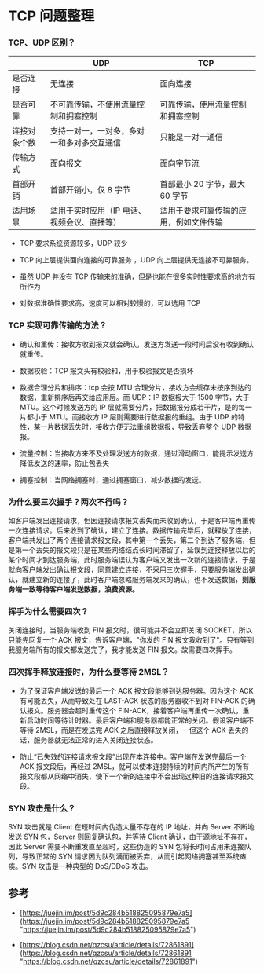 # TCP 问题整理

### TCP、UDP 区别？

|        | UDP                    | TCP                 |
| ------ | ---------------------- | ------------------- |
| 是否连接   | 无连接                    | 面向连接                |
| 是否可靠   | 不可靠传输，不使用流量控制和拥塞控制     | 可靠传输，使用流量控制和拥塞控制    |
| 连接对象个数 | 支持一对一，一对多，多对一和多对多交互通信  | 只能是一对一通信            |
| 传输方式   | 面向报文                   | 面向字节流               |
| 首部开销   | 首部开销小，仅 8 字节             | 首部最小 20 字节，最大 60 字节     |
| 适用场景   | 适用于实时应用（IP 电话、视频会议、直播等） | 适用于要求可靠传输的应用，例如文件传输 |

*   TCP 要求系统资源较多，UDP 较少

*   TCP 向上层提供面向连接的可靠服务 ，UDP 向上层提供无连接不可靠服务。

*   虽然 UDP 并没有 TCP 传输来的准确，但是也能在很多实时性要求高的地方有所作为

*   对数据准确性要求高，速度可以相对较慢的，可以选用 TCP

### TCP 实现可靠传输的方法？

*   确认和重传：接收方收到报文就会确认，发送方发送一段时间后没有收到确认就重传。

*   数据校验：TCP 报文头有校验和，用于校验报文是否损坏

*   数据合理分片和排序：tcp 会按 MTU 合理分片，接收方会缓存未按序到达的数据，重新排序后再交给应用层。而 UDP：IP 数据报大于 1500 字节，大于 MTU。这个时候发送方的 IP 层就需要分片，把数据报分成若干片，是的每一片都小于 MTU。而接收方 IP 层则需要进行数据报的重组。由于 UDP 的特性，某一片数据丢失时，接收方便无法重组数据报，导致丢弃整个 UDP 数据报。

*   流量控制：当接收方来不及处理发送方的数据，通过滑动窗口，能提示发送方降低发送的速率，防止包丢失

*   拥塞控制：当网络拥塞时，通过拥塞窗口，减少数据的发送。

### 为什么要三次握手？两次不行吗？

如客户端发出连接请求，但因连接请求报文丢失而未收到确认，于是客户端再重传一次连接请求。后来收到了确认，建立了连接。数据传输完毕后，就释放了连接，客户端共发出了两个连接请求报文段，其中第一个丢失，第二个到达了服务端，但是第一个丢失的报文段只是在某些网络结点长时间滞留了，延误到连接释放以后的某个时间才到达服务端，此时服务端误认为客户端又发出一次新的连接请求，于是就向客户端发出确认报文段，同意建立连接，不采用三次握手，只要服务端发出确认，就建立新的连接了，此时客户端忽略服务端发来的确认，也不发送数据，**则服务端一致等待客户端发送数据，浪费资源。**

### 挥手为什么需要四次？

关闭连接时，当服务端收到 FIN 报文时，很可能并不会立即关闭 SOCKET，所以只能先回复一个 ACK 报文，告诉客户端，"你发的 FIN 报文我收到了"。只有等到我服务端所有的报文都发送完了，我才能发送 FIN 报文。故需要四次挥手。

### 四次挥手释放连接时，为什么要等待 2MSL？

*   为了保证客户端发送的最后一个 ACK 报文段能够到达服务器。因为这个 ACK 有可能丢失，从而导致处在 LAST-ACK 状态的服务器收不到对 FIN-ACK 的确认报文。服务器会超时重传这个 FIN-ACK，接着客户端再重传一次确认，重新启动时间等待计时器。最后客户端和服务器都能正常的关闭。假设客户端不等待 2MSL，而是在发送完 ACK 之后直接释放关闭，一但这个 ACK 丢失的话，服务器就无法正常的进入关闭连接状态。

*   防止“已失效的连接请求报文段”出现在本连接中。客户端在发送完最后一个 ACK 报文段后，再经过 2MSL，就可以使本连接持续的时间内所产生的所有报文段都从网络中消失，使下一个新的连接中不会出现这种旧的连接请求报文段。

### SYN 攻击是什么？

SYN 攻击就是 Client 在短时间内伪造大量不存在的 IP 地址，并向 Server 不断地发送 SYN 包，Server 则回复确认包，并等待 Client 确认，由于源地址不存在，因此 Server 需要不断重发直至超时，这些伪造的 SYN 包将长时间占用未连接队列，导致正常的 SYN 请求因为队列满而被丢弃，从而引起网络拥塞甚至系统瘫痪。SYN 攻击是一种典型的 DoS/DDoS 攻击。

## 参考

*   [https://juejin.im/post/5d9c284b518825095879e7a5](https://juejin.im/post/5d9c284b518825095879e7a5 "https://juejin.im/post/5d9c284b518825095879e7a5")

*   [https://blog.csdn.net/qzcsu/article/details/72861891](https://blog.csdn.net/qzcsu/article/details/72861891 "https://blog.csdn.net/qzcsu/article/details/72861891")
